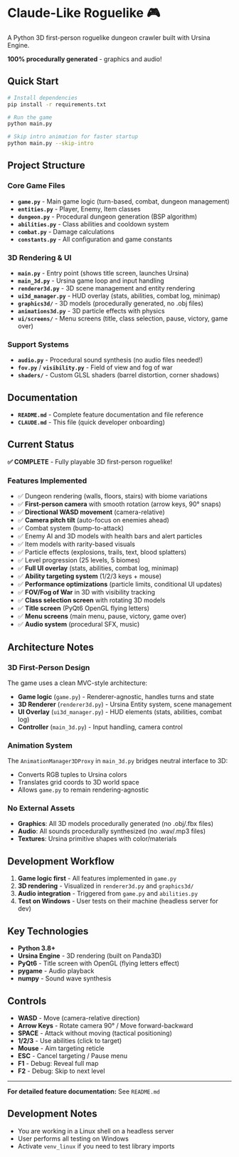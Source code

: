 # Claude-Like Roguelike 🎮

A Python 3D first-person roguelike dungeon crawler built with Ursina Engine.

**100% procedurally generated** - graphics and audio!

## Quick Start

```bash
# Install dependencies
pip install -r requirements.txt

# Run the game
python main.py

# Skip intro animation for faster startup
python main.py --skip-intro
```

## Project Structure

### Core Game Files
- **`game.py`** - Main game logic (turn-based, combat, dungeon management)
- **`entities.py`** - Player, Enemy, Item classes
- **`dungeon.py`** - Procedural dungeon generation (BSP algorithm)
- **`abilities.py`** - Class abilities and cooldown system
- **`combat.py`** - Damage calculations
- **`constants.py`** - All configuration and game constants

### 3D Rendering & UI
- **`main.py`** - Entry point (shows title screen, launches Ursina)
- **`main_3d.py`** - Ursina game loop and input handling
- **`renderer3d.py`** - 3D scene management and entity rendering
- **`ui3d_manager.py`** - HUD overlay (stats, abilities, combat log, minimap)
- **`graphics3d/`** - 3D models (procedurally generated, no .obj files)
- **`animations3d.py`** - 3D particle effects with physics
- **`ui/screens/`** - Menu screens (title, class selection, pause, victory, game over)

### Support Systems
- **`audio.py`** - Procedural sound synthesis (no audio files needed!)
- **`fov.py`** / **`visibility.py`** - Field of view and fog of war
- **`shaders/`** - Custom GLSL shaders (barrel distortion, corner shadows)

## Documentation

- **`README.md`** - Complete feature documentation and file reference
- **`CLAUDE.md`** - This file (quick developer onboarding)

## Current Status

**✅ COMPLETE** - Fully playable 3D first-person roguelike!

### Features Implemented
- ✅ Dungeon rendering (walls, floors, stairs) with biome variations
- ✅ **First-person camera** with smooth rotation (arrow keys, 90° snaps)
- ✅ **Directional WASD movement** (camera-relative)
- ✅ **Camera pitch tilt** (auto-focus on enemies ahead)
- ✅ Combat system (bump-to-attack)
- ✅ Enemy AI and 3D models with health bars and alert particles
- ✅ Item models with rarity-based visuals
- ✅ Particle effects (explosions, trails, text, blood splatters)
- ✅ Level progression (25 levels, 5 biomes)
- ✅ **Full UI overlay** (stats, abilities, combat log, minimap)
- ✅ **Ability targeting system** (1/2/3 keys + mouse)
- ✅ **Performance optimizations** (particle limits, conditional UI updates)
- ✅ **FOV/Fog of War** in 3D with visibility tracking
- ✅ **Class selection screen** with rotating 3D models
- ✅ **Title screen** (PyQt6 OpenGL flying letters)
- ✅ **Menu screens** (main menu, pause, victory, game over)
- ✅ **Audio system** (procedural SFX, music)

## Architecture Notes

### 3D First-Person Design
The game uses a clean MVC-style architecture:
- **Game logic** (`game.py`) - Renderer-agnostic, handles turns and state
- **3D Renderer** (`renderer3d.py`) - Ursina Entity system, scene management
- **UI Overlay** (`ui3d_manager.py`) - HUD elements (stats, abilities, combat log)
- **Controller** (`main_3d.py`) - Input handling, camera control

### Animation System
The `AnimationManager3DProxy` in `main_3d.py` bridges neutral interface to 3D:
- Converts RGB tuples to Ursina colors
- Translates grid coords to 3D world space
- Allows `game.py` to remain rendering-agnostic

### No External Assets
- **Graphics**: All 3D models procedurally generated (no .obj/.fbx files)
- **Audio**: All sounds procedurally synthesized (no .wav/.mp3 files)
- **Textures**: Ursina primitive shapes with color/materials

## Development Workflow

1. **Game logic first** - All features implemented in `game.py`
2. **3D rendering** - Visualized in `renderer3d.py` and `graphics3d/`
3. **Audio integration** - Triggered from `game.py` and `abilities.py`
4. **Test on Windows** - User tests on their machine (headless server for dev)

## Key Technologies

- **Python 3.8+**
- **Ursina Engine** - 3D rendering (built on Panda3D)
- **PyQt6** - Title screen with OpenGL (flying letters effect)
- **pygame** - Audio playback
- **numpy** - Sound wave synthesis

## Controls

- **WASD** - Move (camera-relative direction)
- **Arrow Keys** - Rotate camera 90° / Move forward-backward
- **SPACE** - Attack without moving (tactical positioning)
- **1/2/3** - Use abilities (click to target)
- **Mouse** - Aim targeting reticle
- **ESC** - Cancel targeting / Pause menu
- **F1** - Debug: Reveal full map
- **F2** - Debug: Skip to next level

---

**For detailed feature documentation:** See `README.md`

## Development Notes
- You are working in a Linux shell on a headless server
- User performs all testing on Windows
- Activate `venv_linux` if you need to test library imports